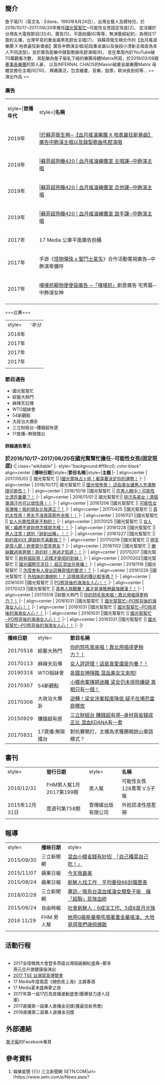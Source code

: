 ## 簡介

詹子瑜\[1\]（英文名：Edana，1993年8月24日），台灣女藝人及模特兒，於2016/10/17\~2017/06/20年擔任[國光幫幫忙](https://zh.wikipedia.org/wiki/國光幫幫忙 "wikilink")─可能性女孩固定班底\[2\]，
並活躍於台灣各大電視節目\[3\]\[4\]，廣告\[5\]，平面拍攝\[6\]等等，無演藝經紀約，為現任17簽約主播，台灣罕見的重金屬黑死腔女主唱\[7\]，
與蘇菲衛生棉合作的【血月搖滾樂團 X 地表最狂新單曲】廣告中飾演主唱(前段重金屬以及後段小清新主唱皆為本人不同造型)，並於廣告配樂中錄製歌曲吼腔演唱\[8\]，
並在單周內於YouTube破70萬觀看次數， 其配樂為詹子瑜私下組的樂團母體Matrix所寫，於2019/03/08跟[董事長樂團](../Page/董事長樂團.md "wikilink")的郭人豪，
以及INFERNAL CHAOS的Mason組重金屬樂團Matrix 母體並擔任主唱\[9\]\[10\]，
興趣廣泛，包含繪畫，音樂，股票，歐洲長劍術等...
\== 演出作品 ==

### 廣告

<table>
<tbody>
<tr class="odd">
<td><p>style=|<strong>首播年代</strong></p></td>
<td><p>style=|<strong>名稱</strong></p></td>
</tr>
<tr class="even">
<td><p>2019年</p></td>
<td><p>|<a href="https://www.youtube.com/watch?v=3HKSATmX_UY">於蘇菲衛生棉─【血月搖滾樂團 X 地表最狂新單曲】廣告中飾演主唱以及錄製歌曲吼腔演唱</a><br />
</p></td>
</tr>
<tr class="odd">
<td><p>2019年</p></td>
<td><p>|<a href="https://www.youtube.com/watch?v=fj-hUCbpNjU">蘇菲超熟睡420 | 血月搖滾練團室 主唱課─中飾演主唱</a><br />
</p></td>
</tr>
<tr class="even">
<td><p>2019年</p></td>
<td><p>|<a href="https://www.youtube.com/watch?v=cmxG7Zseg3g">蘇菲超熟睡420 | 血月搖滾練團室 吉他課─中飾演主唱</a><br />
</p></td>
</tr>
<tr class="odd">
<td><p>2019年</p></td>
<td><p>|<a href="https://www.youtube.com/watch?v=PFQvMtDKgTU">蘇菲超熟睡420 | 血月搖滾練團室 鼓手課─中飾演主唱</a><br />
</p></td>
</tr>
<tr class="even">
<td><p>2017年</p></td>
<td><p>17 Media 公車平面廣告拍攝<br />
</p></td>
</tr>
<tr class="odd">
<td><p>2017年</p></td>
<td><p>手遊《<a href="https://www.youtube.com/watch?v=f92KgxZb1mE">怪物彈珠 x 聖鬥士星矢</a>》合作活動電視廣告─中飾演卑彌呼<br />
</p></td>
</tr>
<tr class="even">
<td><p>2017年</p></td>
<td><p><a href="https://www.youtube.com/watch?v=mmaF8r48sMk">噗噗抓寵物便便袋廣告 ─「噗噗抓」</a>創意廣告 宅男篇─中飾演女神<br />
</p></td>
</tr>
<tr class="odd">
<td></td>
<td></td>
</tr>
</tbody>
</table>


\===比賽===

|              |                                                                   |
| ------------ | ----------------------------------------------------------------- |
| style=|*'年分* | style=|**獎項**                                                     |
| 2018年        | |亞洲小姐選美台灣區總決賽─最佳氣質獎                                               |
| 2017年        | |[入圍2017中職棒球女孩最終決賽](https://www.setn.com/News.aspx?NewsID=293558) |
| 2017年        | |榮獲17直播17匹克─爆發力達人冠軍                                               |
| 2017年        | |榮獲17直播第一屆華人直播金羽獎─最佳新秀奬                                           |
|              |                                                                   |

### 節目通告

  - 國光幫幫忙
  - 綜藝大熱門
  - 麻辣天后傳
  - WTO姐妹會
  - 54新觀點
  - 大政治大爆卦
  - 三立財經台─賺錢超有感
  - 17直播─無限擂台

#### 詳細通告單元

**<big>於2016/10/17\~2017/06/20在國光幫幫忙擔任─可能性女孩(固定班底)</big>**
{| class="wikitable" |- style="background:\#ff9cc0; color:black" align=center ||**播映日期**||style=|**節目名稱**||style=|**主題** |- | align=center | 2017/05/03 || 國光幫幫忙 || |[國光賞味占卜術！看穿著決定你的運勢！](https://www.youtube.com/watch?v=0MuWiG0trUI) |- | align=center | 2016/10/17|| 國光幫幫忙 || [國光發佈會！ 這些美女讓男人充滿無限可能性！](https://www.youtube.com/watch?v=IsxkcygqUEg) |- | align=center | 2016/10/18 ||國光幫幫忙 || [在男人眼中！可能性比漂亮重要？！](https://www.youtube.com/watch?v=6cSd57qWxfc) |- | align=center | 2016/11/01 || 國光幫幫忙|| [排汗系美女！滴個幾滴汗也可以很性感！！](https://www.youtube.com/watch?v=4XCcd29tFn8) |- | align=center | 20161206 ||國光幫幫忙 || [可能性女孩激推！我的朋友比我還正？！](https://www.youtube.com/watch?v=dyFYMwD2zsw) |- | align=center | 20170425 ||國光幫幫忙 || [真的太性感！男友不准我穿那件衣服！！](https://www.youtube.com/watch?v=4b7BTheYwP4) |- | align=center | 20161121 ||國光幫幫忙 || [女人光靠性感是不夠的！](https://www.youtube.com/watch?v=LwHbjG5nDlI) |- | align=center | 20170125 ||國光幫幫忙 || [女人啊！婚禮不是妳想怎樣就怎樣！！](https://www.youtube.com/watch?v=DZqlrhuiHZw) |- | align=center | 20161228 ||國光幫幫忙 || [男人注意！請別「帥到出糗」！！](https://www.youtube.com/watch?v=BNgBT7_7qwI) |- | align=center | 20161227 ||國光幫幫忙 || [妳約我XXX 還說妳不喜歡我？](https://www.youtube.com/watch?v=V0X2grpbV9g) |- | align=center | 20170209 ||國光幫幫忙 || [明天是情人節！妳會穿什麼見男友](https://www.youtube.com/watch?v=AQesj-rhRR4)？ |- | align=center | 20161102 ||國光幫幫忙 || [嫩妹難過熟男關！哥的好！用過才知道！！](https://www.youtube.com/watch?v=aNcg6KkD2AY) |- | align=center | 20170207 ||國光幫幫忙 || [帥有個屁用！這樣才能把的到妹！](https://www.youtube.com/watch?v=bOWXMuA4afQ) |- | align=center | 20170202||國光幫幫忙 || [國光國際交流日！ 超正混血兒來囉！](https://www.youtube.com/watch?v=Mp2NbqPfZFI) |- | align=center | 20161116 ||國光幫幫忙 || [怎麼會有人提出這種奇怪的要求！？](https://www.youtube.com/watch?v=KBez7O5H1x8) |- | align=center | 20161229 ||國光幫幫忙 || [外拍妹的潛規則！？ 這樣做真的賺比較多嗎？](https://www.youtube.com/watch?v=0lxjAd_jf8k) |- | align=center | 20161031 ||國光幫幫忙 || [PO照背後的海海女人心！！](https://www.youtube.com/watch?v=0uF3lH3f8ts) |- | align=center | 20170323 ||國光幫幫忙 || [真男人挑戰賽！誰才是演藝圈最強硬漢？！](https://www.youtube.com/watch?v=8NunTef0SKY) |- | align=center | 20170518 ||綜藝大熱門 || [你的怒吼我來唱！靠北用唱得更夠力？！](https://www.youtube.com/watch?v=2_lqIZiSwuQ) |- | align=center | 20161031 ||國光幫幫忙 || [國光幫幫忙─PO照背後的海海女人心！！](https://www.youtube.com/watch?v=0uF3lH3f8ts) |- | align=center | 20161031 ||國光幫幫忙 || [國光幫幫忙─PO照背後的海海女人心！！](https://www.youtube.com/watch?v=0uF3lH3f8ts) |- | align=center | 20161031 ||國光幫幫忙 || [國光幫幫忙─PO照背後的海海女人心！！](https://www.youtube.com/watch?v=0uF3lH3f8ts) |- | align=center | 20161031 ||國光幫幫忙 || [國光幫幫忙─PO照背後的海海女人心！！](https://www.youtube.com/watch?v=0uF3lH3f8ts) |- |}

|          |                 |                                                                                |
| -------- | --------------- | ------------------------------------------------------------------------------ |
| **播映日期** | style=|**節目名稱** | style=|**主題**                                                                  |
| 20170518 | 綜藝大熱門           | [你的怒吼我來唱！靠北用唱得更夠力？！](https://www.youtube.com/watch?v=2_lqIZiSwuQ)              |
| 20170113 | 麻辣天后傳           | [女人評評理！這是真愛還是包養？！](https://www.youtube.com/watch?v=TmQaZ1mJ-58)                |
| 20190318 | WTO姐妹會          | [各國女神降臨 混血美女又來啦\!](https://www.youtube.com/watch?v=mxx7EreaUMA)                |
| 20170307 | 54新觀點           | [小模命案撲朔迷離 梁女仍未排除嫌疑 真相只有一個！](https://www.youtube.com/watch?v=duyATtgS0rk)       |
| 20170306 | 大政治大爆卦          | [逆轉！梁女涉案程度降低 疑不在場恐當庭釋放](https://www.youtube.com/watch?v=CfIcIiA-YrI)           |
| 20150929 | 賺錢超有感           | [三立財經台 賺錢超有感─身材與省錢成正比 混血EDANA有一套](https://www.youtube.com/watch?v=djhBeDWpY1I) |
| 20170831 | 17直播:無限擂台       | 對抗賽開打，主播為求獲勝開啟山東話模式？                                                           |

## 書刊

|                 |                    |                |                   |
| --------------- | ------------------ | -------------- | ----------------- |
| style=|**發行日期** | style=|**名稱**      | style=|**出版商** | style=|**內頁**     |
| 2016/12/31      | FHM男人幫1月 2017第199期 | 男人幫            | 可能性女孩 128菁菁 V.S子瑜 |
| 2015年12月31日     | 壹週刊第758期           | 壹傳媒出版有限公司      | 外拍昆凌性感惹禍          |
|                 |                    |                |                   |

## 報導

|                 |                 |                                                                               |
| --------------- | --------------- | ----------------------------------------------------------------------------- |
| style=|**播映日期** | style=|**節目名稱** | style=|**主題**                                                                 |
| 2015/09/30      | 三立新聞網           | [混血小模省錢有妙招　「自己種菜自己吃！」](https://www.setn.com/News.aspx?NewsID=97905)           |
| 2015/11/07      | 蘋果日報            | [今天我最美](https://tw.appledaily.com/new/realtime/20151107/727385/)              |
| 2015/08/24      | 蘋果日報            | [新鮮人找工作　平均要投66封履歷表](https://tw.appledaily.com/new/realtime/20150824/676788/)  |
| 2018/02/28      | 三立新聞網           | [專訪／俄烏台混血搖滾女模詹子瑜　擁「超胸」民族血統](https://www.setn.com/News.aspx?NewsID=352354)     |
| 2015/08/24      | 自由時報            | [社會新鮮人：6成沒工作、5成6是月光族](https://news.ltn.com.tw/news/life/breakingnews/1422048) |
| 2016 11/29      | FHM 男人幫         | [她用G級能量嘶吼唱著重金屬搖滾，大地晃得我們魂飛魄散](http://www.fhm.com.tw/article?id=22287)          |
|                 |                 |                                                                               |

## 活動行程

<div style="height:400px;overflow:auto;padding:3px; width: 69%">

  - 2017全球微商大會暨多燕瘦台灣超級網紅盛典─鄭多燕元旦升旗健康操演出
  - [2017 TSE 台灣寫真博覽會](https://lctech.kktix.cc/events/tse-6119ba)
  - 17 Media年度風雲《絕色夜上海》主題春酒
  - 17 Media夏末盛典夢之夜
  - 2017年第一屆17匹克直播運動盛會(獲爆發力達人冠軍)
  - 2017直播第一屆華人直播金羽獎(獲最佳新秀奬)
  - 2018直播第二屆華人直播金羽獎

## 外部連結

[詹子瑜](https://www.facebook.com/Edana.art.place/)的Facebook專頁

## 參考資料

1.   娛樂星聞 {{\!}} 三立新聞網 SETN.COM|url=[https://www.setn.com/e/News.aspx?NewsID=352354|work=www.setn.com|date=2018-02-28|accessdate=2019-03-22|language=zh-Hant-TW|last=三立新聞網](https://www.setn.com/e/News.aspx?NewsID=352354%7Cwork=www.setn.com%7Cdate=2018-02-28%7Caccessdate=2019-03-22%7Clanguage=zh-Hant-TW%7Clast=三立新聞網)}}
2.
3.
4.
5.   血月搖滾樂團 X 地表最狂新單曲|url=[https://www.youtube.com/watch?v=3HKSATmX_UY\&feature=share|date=2019-01-14|accessdate=2019-03-22|last=蘇菲Sofy](https://www.youtube.com/watch?v=3HKSATmX_UY&feature=share%7Cdate=2019-01-14%7Caccessdate=2019-03-22%7Clast=蘇菲Sofy)}}
6.
7.   血月搖滾樂團 X 地表最狂新單曲|url=[https://www.youtube.com/watch?v=3HKSATmX_UY\&feature=share|date=2019-01-14|accessdate=2019-03-22|last=蘇菲Sofy](https://www.youtube.com/watch?v=3HKSATmX_UY&feature=share%7Cdate=2019-01-14%7Caccessdate=2019-03-22%7Clast=蘇菲Sofy)}}
8.   血月搖滾樂團 X 地表最狂新單曲|url=[https://www.youtube.com/watch?v=3HKSATmX_UY\&feature=share|date=2019-01-14|accessdate=2019-03-22|last=蘇菲Sofy](https://www.youtube.com/watch?v=3HKSATmX_UY&feature=share%7Cdate=2019-01-14%7Caccessdate=2019-03-22%7Clast=蘇菲Sofy)}}
9.
10.
